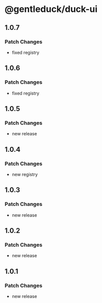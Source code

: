 # @gentleduck/duck-ui

## 1.0.7

### Patch Changes

- fixed registry

## 1.0.6

### Patch Changes

- fixed registry

## 1.0.5

### Patch Changes

- new release

## 1.0.4

### Patch Changes

- new registry

## 1.0.3

### Patch Changes

- new release

## 1.0.2

### Patch Changes

- new release

## 1.0.1

### Patch Changes

- new release
